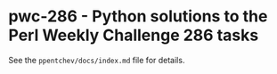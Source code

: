 <!--
SPDX-FileCopyrightText: Peter Pentchev <roam@ringlet.net>
SPDX-License-Identifier: BSD-2-Clause
-->

# pwc-286 - Python solutions to the Perl Weekly Challenge 286 tasks

See the `ppentchev/docs/index.md` file for details.
